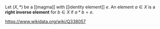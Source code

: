 Let $(X,*)$ be a [[magma]] with [[identity element]] $e$. An element $a\in X$ is a **right inverse element** for $b\in X$ if $a * b=e$.

https://www.wikidata.org/wiki/Q338057